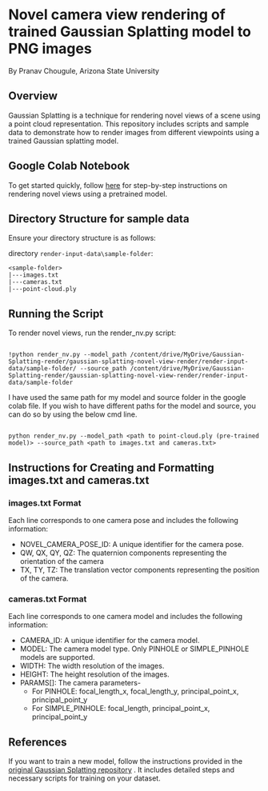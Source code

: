 # Novel camera view rendering of trained Gaussian Splatting model to PNG images

By Pranav Chougule, Arizona State University
## Overview
Gaussian Splatting is a technique for rendering novel views of a scene using a point cloud representation. This repository includes scripts and sample data to demonstrate how to render images from different viewpoints using a trained Gaussian splatting model.
## Google Colab Notebook
To get started quickly, follow [here](https://colab.research.google.com/drive/11jayCPkY7Nr9OV9bxzzN3SHjMzb2poS6?usp=sharing/) for step-by-step instructions on rendering novel views using a pretrained model.

## Directory Structure for sample data
Ensure your directory structure is as follows:

directory ```render-input-data\sample-folder```:
```
<sample-folder>
|---images.txt
|---cameras.txt
|---point-cloud.ply
```
## Running the Script
To render novel views, run the render_nv.py script:
 
```shell

!python render_nv.py --model_path /content/drive/MyDrive/Gaussian-Splatting-render/gaussian-splatting-novel-view-render/render-input-data/sample-folder/ --source_path /content/drive/MyDrive/Gaussian-Splatting-render/gaussian-splatting-novel-view-render/render-input-data/sample-folder
```
I have used the same path for my model and source folder in the google colab file.
If you wish to have different paths for the model and source, you can do so by using the below cmd line.
```shell

python render_nv.py --model_path <path to point-cloud.ply (pre-trained model)> --source_path <path to images.txt and cameras.txt>
```
## Instructions for Creating and Formatting images.txt and cameras.txt
### images.txt Format
 Each line corresponds to one camera pose and includes the following information:
- NOVEL_CAMERA_POSE_ID: A unique identifier for the camera pose.
- QW, QX, QY, QZ: The quaternion components representing the orientation of the camera 
- TX, TY, TZ: The translation vector components representing the position of the camera.
### cameras.txt Format
Each line corresponds to one camera model and includes the following information:
- CAMERA_ID: A unique identifier for the camera model.
- MODEL: The camera model type. Only PINHOLE or SIMPLE_PINHOLE models are supported.
- WIDTH: The width resolution of the images.
- HEIGHT: The height resolution of the images.
- PARAMS[]: The camera parameters-
   - For PINHOLE: focal_length_x, focal_length_y, principal_point_x,   
                   principal_point_y
   - For SIMPLE_PINHOLE: focal_length, principal_point_x, principal_point_y
## References

If you want to train a new model, follow the instructions provided in the [original Gaussian Splatting repository](https://github.com/graphdeco-inria/gaussian-splatting/) . It includes detailed steps and necessary scripts for training on your dataset.
